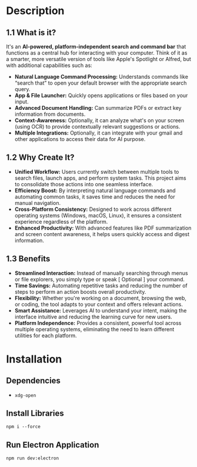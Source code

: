 # Description
## 1.1 What is it?

It's an **AI-powered, platform-independent search and command bar** that functions as a central hub for interacting with your computer. Think of it as a smarter, more versatile version of tools like Apple's Spotlight or Alfred, but with additional capabilities such as:

- **Natural Language Command Processing:** Understands commands like “search that” to open your default browser with the appropriate search query.
- **App & File Launcher:** Quickly opens applications or files based on your input.
- **Advanced Document Handling:** Can summarize PDFs or extract key information from documents.
- **Context-Awareness:** Optionally, it can analyze what's on your screen (using OCR) to provide contextually relevant suggestions or actions.
- **Multiple Integrations:** Optionally, it can integrate with your gmail and other applications to access their data for AI purpose.

## 1.2 Why Create It?

- **Unified Workflow:** Users currently switch between multiple tools to search files, launch apps, and perform system tasks. This project aims to consolidate those actions into one seamless interface.
- **Efficiency Boost:** By interpreting natural language commands and automating common tasks, it saves time and reduces the need for manual navigation.
- **Cross-Platform Consistency:** Designed to work across different operating systems (Windows, macOS, Linux), it ensures a consistent experience regardless of the platform.
- **Enhanced Productivity:** With advanced features like PDF summarization and screen content awareness, it helps users quickly access and digest information.

## 1.3 Benefits

- **Streamlined Interaction:** Instead of manually searching through menus or file explorers, you simply type or speak [ Optional ] your command.
- **Time Savings:** Automating repetitive tasks and reducing the number of steps to perform an action boosts overall productivity.
- **Flexibility:** Whether you're working on a document, browsing the web, or coding, the tool adapts to your context and offers relevant actions.
- **Smart Assistance:** Leverages AI to understand your intent, making the interface intuitive and reducing the learning curve for new users.
- **Platform Independence:** Provides a consistent, powerful tool across multiple operating systems, eliminating the need to learn different utilities for each platform.

# Installation
## Dependencies
- `xdg-open`
## Install Libraries
`npm i --force`

## Run Electron Application
`npm run dev:electron`
